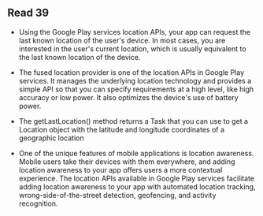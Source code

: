 ## Read 39

- Using the Google Play services location APIs, your app can request the last known location of the user's device. In most cases, you are interested in the user's current location, which is usually equivalent to the last known location of the device.

- The fused location provider is one of the location APIs in Google Play services. It manages the underlying location technology and provides a simple API so that you can specify requirements at a high level, like high accuracy or low power. It also optimizes the device's use of battery power.

- The getLastLocation() method returns a Task that you can use to get a Location object with the latitude and longitude coordinates of a geographic location

- One of the unique features of mobile applications is location awareness. Mobile users take their devices with them everywhere, and adding location awareness to your app offers users a more contextual experience. The location APIs available in Google Play services facilitate adding location awareness to your app with automated location tracking, wrong-side-of-the-street detection, geofencing, and activity recognition.
